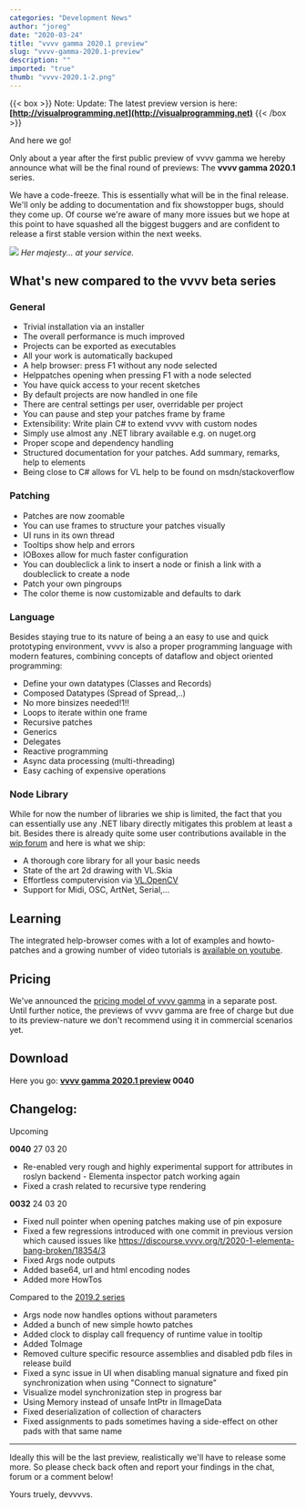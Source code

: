 ```yaml
---
categories: "Development News"
author: "joreg"
date: "2020-03-24"
title: "vvvv gamma 2020.1 preview"
slug: "vvvv-gamma-2020.1-preview"
description: ""
imported: "true"
thumb: "vvvv-2020.1-2.png"
---
```



{{< box >}}
Note:
Update: The latest preview version is here: **[http://visualprogramming.net](http://visualprogramming.net)**
{{< /box >}}

And here we go!

Only about a year after the first public preview of vvvv gamma we hereby announce what will be the final round of previews:
The **vvvv gamma 2020.1** series.

We have a code-freeze. This is essentially what will be in the final release. We'll only be adding to documentation and fix showstopper bugs, should they come up. Of course we're aware of many more issues but we hope at this point to have squashed all the biggest buggers and are confident to release a first stable version within the next weeks.

![](vvvv-2020.1-2.png)
*Her majesty... at your service.*

## What's new compared to the vvvv beta series
<!--{SPLIT()}-->
### General
- Trivial installation via an installer
- The overall performance is much improved
- Projects can be exported as executables
- All your work is automatically backuped
- A help browser: press F1 without any node selected
- Helppatches opening when pressing F1 with a node selected
- You have quick access to your recent sketches
- By default projects are now handled in one file
- There are central settings per user, overridable per project
- You can pause and step your patches frame by frame
- Extensibility: Write plain C# to extend vvvv with custom nodes
- Simply use almost any .NET library available e.g. on nuget.org
- Proper scope and dependency handling
- Structured documentation for your patches. Add summary, remarks, help to elements
- Being close to C# allows for VL help to be found on msdn/stackoverflow

<!--~~~-->
### Patching
- Patches are now zoomable
- You can use frames to structure your patches visually
- UI runs in its own thread
- Tooltips show help and errors
- IOBoxes allow for much faster configuration
- You can doubleclick a link to insert a node or finish a link with a doubleclick to create a node
- Patch your own pingroups
- The color theme is now customizable and defaults to dark
<!--{SPLIT}-->

<!--{SPLIT()}-->
### Language
Besides staying true to its nature of being a an easy to use and quick prototyping environment, vvvv is also a proper programming language with modern features, combining concepts of dataflow and object oriented programming:

- Define your own datatypes (Classes and Records)
- Composed Datatypes (Spread of Spread,..)
- No more binsizes needed!1!!
- Loops to iterate within one frame
- Recursive patches
- Generics
- Delegates
- Reactive programming
- Async data processing (multi-threading)
- Easy caching of expensive operations

<!--~~~-->
### Node Library
While for now the number of libraries we ship is limited, the fact that you can essentially use any .NET libary directly mitigates this problem at least a bit. Besides there is already quite some user contributions available in the [wip forum](https://discourse.vvvv.org/c/wip) and here is what we ship:
- A thorough core library for all your basic needs
- State of the art 2d drawing with VL.Skia
- Effortless computervision via [VL.OpenCV](/blog/2019/vl.opencv-release-candidate)
- Support for Midi, OSC, ArtNet, Serial,... 

<!--{SPLIT}-->

## Learning
The integrated help-browser comes with a lot of examples and howto-patches and a growing number of video tutorials is [available on youtube](https://www.youtube.com/channel/UCu-xqv-TLwv6L0An7MJJA5A/playlists?view=50&sort=dd&shelf_id=4).

## Pricing
We've announced the [pricing model of vvvv gamma](/blog/2019/vvvv-gamma-licensing-2) in a separate post. Until further notice, the previews of vvvv gamma are free of charge but due to its preview-nature we don't recommend using it in commercial scenarios yet.  

## Download
Here you go: **[vvvv gamma 2020.1 preview](http://teamcity.vvvv.org/guestAuth/app/rest/builds/id:31830/artifacts/content/vvvv_gamma_2020.1.0-0040-ge815cb7f36_setup.exe) 0040**



## Changelog:
Upcoming

**0040** 27 03 20

* Re-enabled very rough and highly experimental support for attributes in roslyn backend - Elementa inspector patch working again
* Fixed a crash related to recursive type rendering

**0032** 24 03 20
* Fixed null pointer when opening patches making use of pin exposure
* Fixed a few regressions introduced with one commit in previous version which caused issues like https://discourse.vvvv.org/t/2020-1-elementa-bang-broken/18354/3
* Fixed Args node outputs
* Added base64, url and html encoding nodes
* Added more HowTos

Compared to the [2019.2 series](/blog/2020/vvvv-gamma-2019.2-preview)
* Args node now handles options without parameters
* Added a bunch of new simple howto patches
* Added clock to display call frequency of runtime value in tooltip
* Added ToImage []([IReadOnlyList)
* Removed culture specific resource assemblies and disabled pdb files in release build
* Fixed a sync issue in UI when disabling manual signature and fixed pin synchronization when using "Connect to signature"
* Visualize model synchronization step in progress bar
* Using Memory<byte> instead of unsafe IntPtr in IImageData 
* Fixed deserialization of collection of characters 
* Fixed assignments to pads sometimes having a side-effect on other pads with that same name
---

Ideally this will be the last preview, realistically we'll have to release some more. So please check back often and report your findings in the chat, forum or a comment below!

Yours truely,
devvvvs.